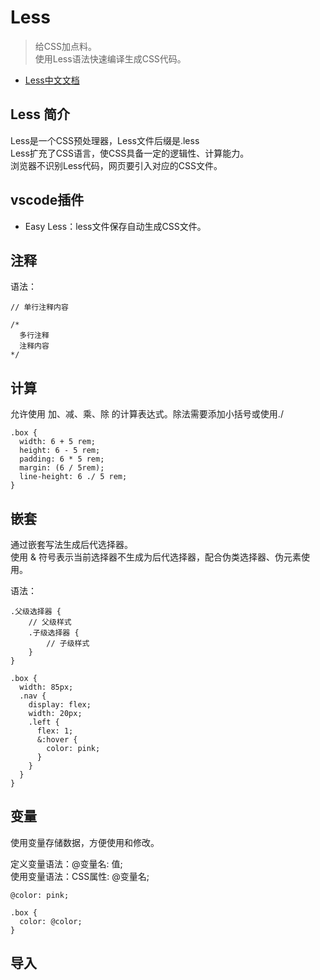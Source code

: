 # Less

> 给CSS加点料。  
> 使用Less语法快速编译生成CSS代码。  

- [Less中文文档](https://less.bootcss.com/)

## Less 简介
Less是一个CSS预处理器，Less文件后缀是.less  
Less扩充了CSS语言，使CSS具备一定的逻辑性、计算能力。  
浏览器不识别Less代码，网页要引入对应的CSS文件。  

## vscode插件
- Easy Less：less文件保存自动生成CSS文件。

## 注释
语法：
```less
// 单行注释内容

/*
  多行注释
  注释内容
*/
```

## 计算
允许使用 加、减、乘、除 的计算表达式。除法需要添加小括号或使用./  

```less
.box {
  width: 6 + 5 rem;
  height: 6 - 5 rem;
  padding: 6 * 5 rem;
  margin: (6 / 5rem);
  line-height: 6 ./ 5 rem;
}
```

## 嵌套
通过嵌套写法生成后代选择器。  
使用 & 符号表示当前选择器不生成为后代选择器，配合伪类选择器、伪元素使用。  

语法：
```text
.父级选择器 {
    // 父级样式
    .子级选择器 {
        // 子级样式
    }
}
```

```less
.box {
  width: 85px;
  .nav {
    display: flex;
    width: 20px;
    .left {
      flex: 1;
      &:hover {
        color: pink;
      }
    }
  }
}
```

## 变量
使用变量存储数据，方便使用和修改。  

定义变量语法：@变量名: 值;  
使用变量语法：CSS属性: @变量名;  

```less
@color: pink;

.box {
  color: @color;
}
```

## 导入

